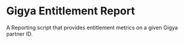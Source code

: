 # Gigya Entitlement Report

A Reporting script that provides entitlement metrics on a given Gigya partner ID.
